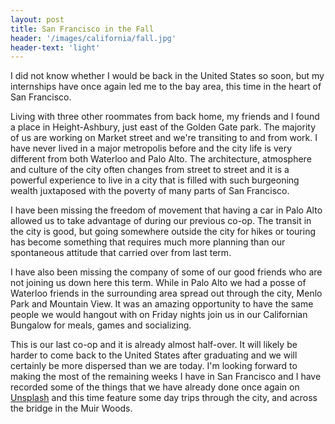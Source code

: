 ```yaml
---
layout: post
title: San Francisco in the Fall
header: '/images/california/fall.jpg'
header-text: 'light'
---
```


I did not know whether I would be back in the United States so soon, but my internships have once again led me to the bay area, this time in the heart of San Francisco.

<!--halt-->

Living with three other roommates from back home, my friends and I found a place in Height-Ashbury, just east of the Golden Gate park. The majority of us are working on Market street and we're transiting to and from work. I have never lived in a major metropolis before and the city life is very different from both Waterloo and Palo Alto. The architecture, atmosphere and culture of the city often changes from street to street and it is a powerful experience to live in a city that is filled with such burgeoning wealth juxtaposed with the poverty of many parts of San Francisco.

I have been missing the freedom of movement that having a car in Palo Alto allowed us to take advantage of during our previous co-op. The transit in the city is good, but going somewhere outside the city for hikes or touring has become something that requires much more planning than our spontaneous attitude that carried over from last term.

I have also been missing the company of some of our good friends who are not joining us down here this term. While in Palo Alto we had a posse of Waterloo friends in the surrounding area spread out through the city, Menlo Park and Mountain View. It was an amazing opportunity to have the same people we would hangout with on Friday nights join us in our Californian Bungalow for meals, games and socializing.

This is our last co-op and it is already almost half-over. It will likely be harder to come back to the United States after graduating and we will certainly be more dispersed than we are today. I'm looking forward to making the most of the remaining weeks I have in San Francisco and I have recorded some of the things that we have already done once again on [Unsplash](https://unsplash.com/@danreynolds) and this time feature some day trips through the city, and across the bridge in the Muir Woods.
